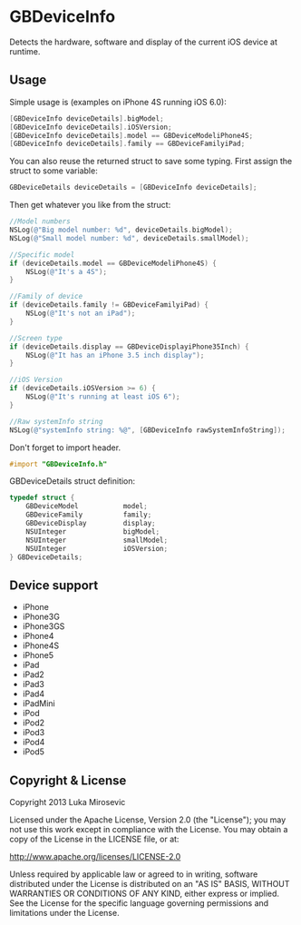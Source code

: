 GBDeviceInfo
============

Detects the hardware, software and display of the current iOS device at runtime.

Usage
------------

Simple usage is (examples on iPhone 4S running iOS 6.0):

```objective-c
[GBDeviceInfo deviceDetails].bigModel;                                  //Returns: 4
[GBDeviceInfo deviceDetails].iOSVersion;                                //Returns: 6
[GBDeviceInfo deviceDetails].model == GBDeviceModeliPhone4S;            //Returns: YES
[GBDeviceInfo deviceDetails].family == GBDeviceFamilyiPad;              //Returns: NO
```

You can also reuse the returned struct to save some typing. First assign the struct to some variable:

```objective-c
GBDeviceDetails deviceDetails = [GBDeviceInfo deviceDetails];
```

Then get whatever you like from the struct:

```objective-c
//Model numbers
NSLog(@"Big model number: %d", deviceDetails.bigModel);                 //Big model number: 4
NSLog(@"Small model number: %d", deviceDetails.smallModel);             //Small model number: 1

//Specific model
if (deviceDetails.model == GBDeviceModeliPhone4S) {
    NSLog(@"It's a 4S");                                                //It's a 4S
}

//Family of device
if (deviceDetails.family != GBDeviceFamilyiPad) {
    NSLog(@"It's not an iPad");                                         //It's not an iPad
}

//Screen type
if (deviceDetails.display == GBDeviceDisplayiPhone35Inch) {
	NSLog(@"It has an iPhone 3.5 inch display");						//It has an iPhone 3.5 inch display
}

//iOS Version
if (deviceDetails.iOSVersion >= 6) {
	NSLog(@"It's running at least iOS 6");								//It's running at least iOS 6
}

//Raw systemInfo string
NSLog(@"systemInfo string: %@", [GBDeviceInfo rawSystemInfoString]);    //systemInfo string: iPhone4,1
```

Don't forget to import header.

```objective-c
#import "GBDeviceInfo.h"
```

GBDeviceDetails struct definition:

```objective-c
typedef struct {
    GBDeviceModel           model;
    GBDeviceFamily          family;
    GBDeviceDisplay         display;
    NSUInteger              bigModel;
    NSUInteger              smallModel;
    NSUInteger              iOSVersion;
} GBDeviceDetails;
```

Device support
------------

* iPhone
* iPhone3G
* iPhone3GS
* iPhone4
* iPhone4S
* iPhone5
* iPad
* iPad2
* iPad3
* iPad4
* iPadMini
* iPod
* iPod2
* iPod3
* iPod4
* iPod5

Copyright & License
------------

Copyright 2013 Luka Mirosevic

Licensed under the Apache License, Version 2.0 (the "License"); you may not use this work except in compliance with the License. You may obtain a copy of the License in the LICENSE file, or at:

http://www.apache.org/licenses/LICENSE-2.0

Unless required by applicable law or agreed to in writing, software distributed under the License is distributed on an "AS IS" BASIS, WITHOUT WARRANTIES OR CONDITIONS OF ANY KIND, either express or implied. See the License for the specific language governing permissions and limitations under the License.